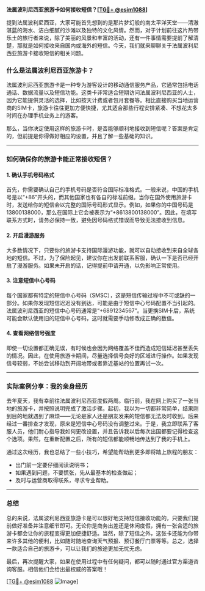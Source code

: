 **法属波利尼西亚旅游卡如何接收短信？[[TG💪+ @esim1088](https://t.me/s/esim1088)]**

提到法属波利尼西亚，大家可能首先想到的是那片梦幻般的南太平洋天堂——清澈湛蓝的海水、洁白细腻的沙滩以及独特的文化风情。然而，对于计划前往这片热带乐土的旅行者来说，除了美丽的风景和丰富的活动，还有一件事情需要提前了解清楚，那就是如何接收来自国内或海外的短信。今天，我们就来聊聊关于法属波利尼西亚旅游卡接收短信的相关问题。

### 什么是法属波利尼西亚旅游卡？

法属波利尼西亚旅游卡是一种专为游客设计的移动通信服务产品，它通常包括电话通话、数据流量以及短信功能。这类卡非常适合短期访问法属波利尼西亚的人士，因为它能提供灵活的选择，比如按天计费或者包月套餐等。相比直接购买当地运营商的SIM卡，旅游卡往往更加方便快捷，尤其适合那些行程安排紧凑、不想花太多时间在办理手机业务上的游客。

那么，当你决定使用这样的旅游卡时，是否能够顺利地接收到短信呢？答案是肯定的，但前提是你得做好相应的设置，并且了解一些基础的知识。

---

### 如何确保你的旅游卡能正常接收短信？

#### 1. 确认手机号码格式
首先，你需要确认自己的手机号码是否符合国际标准格式。一般来说，中国的手机号是以“+86”开头的，而其他国家也有各自的标准前缀。当你在国外使用旅游卡时，发送给你的短信会以完整的国际号码形式显示。例如，如果你的中国号码是13800138000，那么在国际上它会被表示为“+8613800138000”。因此，在填写联系方式时，请务必保持一致，避免因号码格式错误而导致无法接收到信息。

#### 2. 开启漫游服务
大多数情况下，只要你的旅游卡支持国际漫游功能，就可以自动接收到来自全球各地的短信。不过，为了保险起见，建议你在出发前联系客服，确认一下是否已经开启了漫游服务。如果未开启的话，记得提前申请开通，以免影响正常使用。

#### 3. 注意短信中心号码
每个国家都有特定的短信中心号码（SMSC），这是短信传输过程中不可或缺的一部分。如果你发现短信迟迟没有到达，可能是由于短信中心号码配置不当引起的。法属波利尼西亚的短信中心号码通常是“+6891234567”。当更换SIM卡后，系统可能会默认使用旧的短信中心号码，这时就需要手动修改成正确的数值。

#### 4. 查看网络信号强度
即使一切设置都正确无误，有时候也会因为网络覆盖不佳而造成短信延迟甚至丢失的情况。因此，在使用旅游卡期间，尽量选择信号良好的区域进行操作。如果发现信号较弱，不妨尝试移动到开阔地带或者靠近基站的位置再试一次。

---

### 实际案例分享：我的亲身经历

去年夏天，我有幸前往法属波利尼西亚度假两周。临行前，我在网上购买了一张当地的旅游卡，并按照说明完成了激活步骤。起初，我以为一切都非常简单，结果刚到目的地就遇到了麻烦——无论是家人还是朋友发来的短信都无法及时收到。后来经过一番排查才发现，原来是短信中心号码没有调整过来。于是，我立即联系了客服人员，他们耐心指导我如何更改设置，并且告诉我以后每次出国都要记得检查这个选项。果然，在重新配置之后，所有的短信都能顺畅地传达到了我的手机上。

通过这次经历，我也总结了一些小技巧，希望能帮助到更多即将踏上旅程的朋友：

- 出门前一定要仔细阅读说明书；
- 如果遇到问题，不要慌张，先从最基本的检查做起；
- 及时与运营商取得联系，寻求专业帮助。

---

### 总结

总的来说，法属波利尼西亚旅游卡是可以很好地支持短信接收功能的，只要我们提前做好准备并注意细节即可。无论你是商务出差还是休闲度假，拥有一张合适的旅游卡都会让你的旅程变得更加便捷舒适。当然，除了短信之外，这张卡还能为你带来许多其他的便利，比如随时随地查询天气预报、预订餐厅门票等等。总之，选择一款适合自己的旅游卡，可以让我们的旅途更加无忧无虑。

最后，再次提醒大家，如果在使用过程中有任何疑问，都可以随时通过官方渠道咨询客服。相信他们会给出最权威的答案哦！

[[TG💪+ @esim1088](https://t.me/s/esim1088) ![Image](https://i.postimg.cc/4NQfJmqS/Snipaste-2025-05-13-00-14-12.png)]